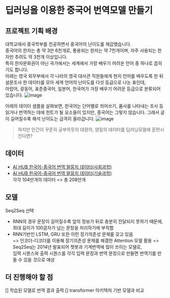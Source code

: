 # 딥러닝을 이용한 중국어 번역모델 만들기

## 프로젝트 기획 배경  
대학교에서 중국학부를 전공하면서 중국어의 난이도를 체감했습니다.  
중국어의 한자는 총 약 3만 6천개로, 통용되는 한자는 약 7천개이며, 자주 사용되는 한자만 추려도 약 3천개 이상입니다.  
특히 한자문화권이 아닌 국가에서는 세계에서 가장 배우기 어려운 언어 중 하나로 꼽히기도 합니다.  
아래는 영국 외무부에서 각 나라의 영국 대사관 직원들에게 현지 언어를 배우도록 한 뒤  
설문조사 한 데이터를 모아 세계 언어의 난이도를 다섯 등급으로 나눈 표인데,  
아랍어, 광동어, 표준중국어, 일본어, 한국어가 가장 배우기 어려운 등급으로 분류되어 있습니다.
![image](https://user-images.githubusercontent.com/88722429/175809275-88747d13-e93b-41d7-b60b-35856b7ab3b9.png)  

아래의 데이터 샘플을 살펴보면, 한국어는 단어별로 띄어쓰기, 품사를 나타내는 조사 등  
읽거나 번역하는 데에 힌트가 될 요소들이 있지만, 중국어는 그렇지 않습니다. 
그래서 글이 길어질수록 해석 난이도는 급격히 올라갑니다.
![image](https://user-images.githubusercontent.com/88722429/175809417-3d9566f9-d21a-424e-b7a4-f9631438752d.png)  

> 하지만 인간이 꾸준히 공부하듯이 대량의, 양질의 데이터를 딥러닝모델에 훈련시킨다면?

## 데이터
+ [AI HUB 한국어-중국어 번역 말뭉치 데이터(사회과학)](https://aihub.or.kr/aidata/30721)
+ [AI HUB 한국어-중국어 번역 말뭉치 데이터(기술과학)](https://aihub.or.kr/aidata/30722)  
각각 104만개의 데이터 => 총 208만개

## 모델
Seq2Seq 선택
+ RNN의 경우 문장이 길어질수록 앞의 정보가 뒤로 충분히 전달되지 못하기 때문에, 최대 길이가 100글자가 넘는 문장을 처리하기에 부적합
+ RNN기반인 LSTM, GRU 또한 이런 장기의존성 문제를 갖고 있음  
  => 인코더-디코더를 이용해 장기의존성 문제를 해결한 Attention 모델 활용 
  => Seq2Seq는 2014년 발표되어 챗봇과 기계번역에 많이 쓰이는 모델로,   
    입력 시퀀스와 출력 시퀀스를 각각 입력 문장과 번역 문장으로 만들면 번역기를 만들 수 있을 것으로 예상

      
## 더 진행해야 할 점
[] 학습된 모델로 번역 결과 출력
[] transformer 아키텍처 기반 모델과 비교

